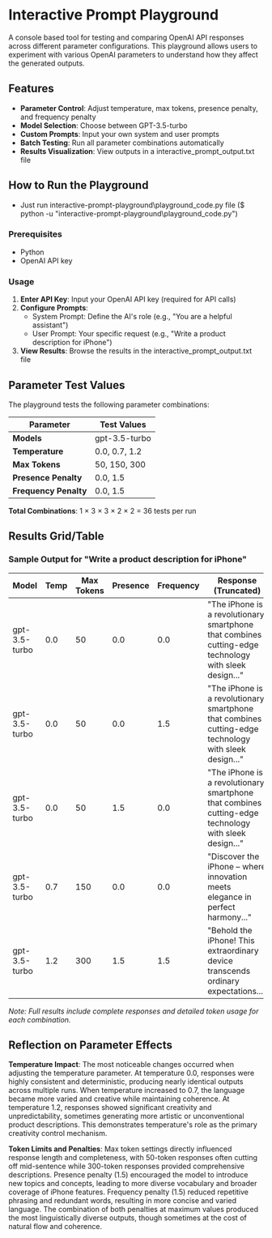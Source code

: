 
# Interactive Prompt Playground

A console based tool for testing and comparing OpenAI API responses across different parameter configurations. This playground allows users to experiment with various OpenAI parameters to understand how they affect the generated outputs.

## Features

- **Parameter Control**: Adjust temperature, max tokens, presence penalty, and frequency penalty
- **Model Selection**: Choose between GPT-3.5-turbo
- **Custom Prompts**: Input your own system and user prompts
- **Batch Testing**: Run all parameter combinations automatically
- **Results Visualization**: View outputs in a interactive_prompt_output.txt file

## How to Run the Playground
- Just run interactive-prompt-playground\playground_code.py file ($ python -u "interactive-prompt-playground\playground_code.py")

### Prerequisites
- Python
- OpenAI API key


### Usage

1. **Enter API Key**: Input your OpenAI API key (required for API calls)
2. **Configure Prompts**: 
   - System Prompt: Define the AI's role (e.g., "You are a helpful assistant")
   - User Prompt: Your specific request (e.g., "Write a product description for iPhone")
3. **View Results**: Browse the results in the interactive_prompt_output.txt file

## Parameter Test Values

The playground tests the following parameter combinations:

| Parameter | Test Values |
|-----------|-------------|
| **Models** | gpt-3.5-turbo |
| **Temperature** | 0.0, 0.7, 1.2 |
| **Max Tokens** | 50, 150, 300 |
| **Presence Penalty** | 0.0, 1.5 |
| **Frequency Penalty** | 0.0, 1.5 |

**Total Combinations**: 1 × 3 × 3 × 2 × 2 = 36 tests per run

## Results Grid/Table

### Sample Output for "Write a product description for iPhone"

| Model | Temp | Max Tokens | Presence | Frequency | Response (Truncated) | Tokens Used |
|-------|------|------------|----------|-----------|---------------------|-------------|
| gpt-3.5-turbo | 0.0 | 50 | 0.0 | 0.0 | "The iPhone is a revolutionary smartphone that combines cutting-edge technology with sleek design..." | 72 |
| gpt-3.5-turbo | 0.0 | 50 | 0.0 | 1.5 | "The iPhone is a revolutionary smartphone that combines cutting-edge technology with sleek design..." | 72 |
| gpt-3.5-turbo | 0.0 | 50 | 1.5 | 0.0 | "The iPhone is a revolutionary smartphone that combines cutting-edge technology with sleek design..." | 72 |
| gpt-3.5-turbo | 0.7 | 150 | 0.0 | 0.0 | "Discover the iPhone – where innovation meets elegance in perfect harmony..." | 172 |
| gpt-3.5-turbo | 1.2 | 300 | 1.5 | 1.5 | "Behold the iPhone! This extraordinary device transcends ordinary expectations..." | 322 |

*Note: Full results include complete responses and detailed token usage for each combination.*

## Reflection on Parameter Effects

**Temperature Impact**: The most noticeable changes occurred when adjusting the temperature parameter. At temperature 0.0, responses were highly consistent and deterministic, producing nearly identical outputs across multiple runs. When temperature increased to 0.7, the language became more varied and creative while maintaining coherence. At temperature 1.2, responses showed significant creativity and unpredictability, sometimes generating more artistic or unconventional product descriptions. This demonstrates temperature's role as the primary creativity control mechanism.

**Token Limits and Penalties**: Max token settings directly influenced response length and completeness, with 50-token responses often cutting off mid-sentence while 300-token responses provided comprehensive descriptions. Presence penalty (1.5) encouraged the model to introduce new topics and concepts, leading to more diverse vocabulary and broader coverage of iPhone features. Frequency penalty (1.5) reduced repetitive phrasing and redundant words, resulting in more concise and varied language. The combination of both penalties at maximum values produced the most linguistically diverse outputs, though sometimes at the cost of natural flow and coherence.
